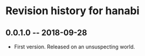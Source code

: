 # Revision history for hanabi

## 0.0.1.0  -- 2018-09-28

* First version. Released on an unsuspecting world.
